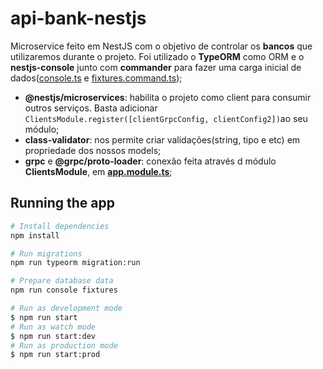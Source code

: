 # api-bank-nestjs
Microservice feito em NestJS com o objetivo de controlar os **bancos** que utilizaremos durante o projeto. 
Foi utilizado o **TypeORM** como ORM e o **nestjs-console** junto com **commander** para fazer uma carga inicial de dados([console.ts](https://github.com/VictorMagalhaesSales/microsservices-banks-parent/blob/master/api-bank-nestjs/src/console.ts) e [fixtures.command.ts](https://github.com/VictorMagalhaesSales/microsservices-banks-parent/blob/master/api-bank-nestjs/src/utils/fixtures/fixtures.command.ts));

- **@nestjs/microservices**: habilita o projeto como client para consumir outros serviços. Basta adicionar `ClientsModule.register([clientGrpcConfig, clientConfig2])`ao seu módulo;
- **class-validator**: nos permite criar validações(string, tipo e etc) em propriedade dos nossos models;
- **grpc** e **@grpc/proto-loader**: conexão feita através d módulo **ClientsModule**, em **[app.module.ts](https://github.com/VictorMagalhaesSales/microsservices-banks-parent/blob/master/api-bank-nestjs/src/app.module.ts)**;

## Running the app
```bash
# Install dependencies
npm install

# Run migrations
npm run typeorm migration:run

# Prepare database data
npm run console fixtures

# Run as development mode
$ npm run start
# Run as watch mode
$ npm run start:dev
# Run as production mode
$ npm run start:prod
```
